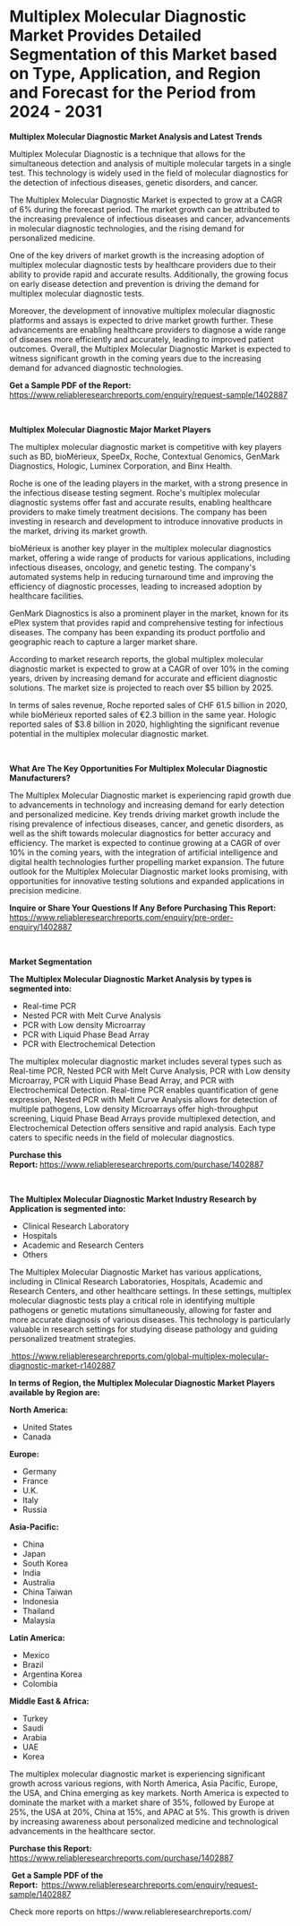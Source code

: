 <p><h1>Multiplex Molecular Diagnostic Market Provides Detailed Segmentation of this Market based on Type, Application, and Region and Forecast for the Period from 2024 - 2031</h1></p><p><strong>Multiplex Molecular Diagnostic Market Analysis and Latest Trends</strong></p>
<p><p>Multiplex Molecular Diagnostic is a technique that allows for the simultaneous detection and analysis of multiple molecular targets in a single test. This technology is widely used in the field of molecular diagnostics for the detection of infectious diseases, genetic disorders, and cancer.</p><p>The Multiplex Molecular Diagnostic Market is expected to grow at a CAGR of 6% during the forecast period. The market growth can be attributed to the increasing prevalence of infectious diseases and cancer, advancements in molecular diagnostic technologies, and the rising demand for personalized medicine.</p><p>One of the key drivers of market growth is the increasing adoption of multiplex molecular diagnostic tests by healthcare providers due to their ability to provide rapid and accurate results. Additionally, the growing focus on early disease detection and prevention is driving the demand for multiplex molecular diagnostic tests.</p><p>Moreover, the development of innovative multiplex molecular diagnostic platforms and assays is expected to drive market growth further. These advancements are enabling healthcare providers to diagnose a wide range of diseases more efficiently and accurately, leading to improved patient outcomes. Overall, the Multiplex Molecular Diagnostic Market is expected to witness significant growth in the coming years due to the increasing demand for advanced diagnostic technologies.</p></p>
<p><strong>Get a Sample PDF of the Report:&nbsp;</strong> <a href="https://www.reliableresearchreports.com/enquiry/request-sample/1402887">https://www.reliableresearchreports.com/enquiry/request-sample/1402887</a></p>
<p>&nbsp;</p>
<p><strong>Multiplex Molecular Diagnostic Major Market Players</strong></p>
<p><p>The multiplex molecular diagnostic market is competitive with key players such as BD, bioMérieux, SpeeDx, Roche, Contextual Genomics, GenMark Diagnostics, Hologic, Luminex Corporation, and Binx Health. </p><p>Roche is one of the leading players in the market, with a strong presence in the infectious disease testing segment. Roche's multiplex molecular diagnostic systems offer fast and accurate results, enabling healthcare providers to make timely treatment decisions. The company has been investing in research and development to introduce innovative products in the market, driving its market growth.</p><p>bioMérieux is another key player in the multiplex molecular diagnostics market, offering a wide range of products for various applications, including infectious diseases, oncology, and genetic testing. The company's automated systems help in reducing turnaround time and improving the efficiency of diagnostic processes, leading to increased adoption by healthcare facilities.</p><p>GenMark Diagnostics is also a prominent player in the market, known for its ePlex system that provides rapid and comprehensive testing for infectious diseases. The company has been expanding its product portfolio and geographic reach to capture a larger market share.</p><p>According to market research reports, the global multiplex molecular diagnostic market is expected to grow at a CAGR of over 10% in the coming years, driven by increasing demand for accurate and efficient diagnostic solutions. The market size is projected to reach over $5 billion by 2025. </p><p>In terms of sales revenue, Roche reported sales of CHF 61.5 billion in 2020, while bioMérieux reported sales of €2.3 billion in the same year. Hologic reported sales of $3.8 billion in 2020, highlighting the significant revenue potential in the multiplex molecular diagnostic market.</p></p>
<p>&nbsp;</p>
<p><strong>What Are The Key Opportunities For Multiplex Molecular Diagnostic Manufacturers?</strong></p>
<p><p>The Multiplex Molecular Diagnostic market is experiencing rapid growth due to advancements in technology and increasing demand for early detection and personalized medicine. Key trends driving market growth include the rising prevalence of infectious diseases, cancer, and genetic disorders, as well as the shift towards molecular diagnostics for better accuracy and efficiency. The market is expected to continue growing at a CAGR of over 10% in the coming years, with the integration of artificial intelligence and digital health technologies further propelling market expansion. The future outlook for the Multiplex Molecular Diagnostic market looks promising, with opportunities for innovative testing solutions and expanded applications in precision medicine.</p></p>
<p><strong>Inquire or Share Your Questions If Any Before Purchasing This Report:</strong> <a href="https://www.reliableresearchreports.com/enquiry/pre-order-enquiry/1402887">https://www.reliableresearchreports.com/enquiry/pre-order-enquiry/1402887</a></p>
<p>&nbsp;</p>
<p><strong>Market Segmentation</strong></p>
<p><strong>The Multiplex Molecular Diagnostic Market Analysis by types is segmented into:</strong></p>
<p><ul><li>Real-time PCR</li><li>Nested PCR with Melt Curve Analysis</li><li>PCR with Low density Microarray</li><li>PCR with Liquid Phase Bead Array</li><li>PCR with Electrochemical Detection</li></ul></p>
<p><p>The multiplex molecular diagnostic market includes several types such as Real-time PCR, Nested PCR with Melt Curve Analysis, PCR with Low density Microarray, PCR with Liquid Phase Bead Array, and PCR with Electrochemical Detection. Real-time PCR enables quantification of gene expression, Nested PCR with Melt Curve Analysis allows for detection of multiple pathogens, Low density Microarrays offer high-throughput screening, Liquid Phase Bead Arrays provide multiplexed detection, and Electrochemical Detection offers sensitive and rapid analysis. Each type caters to specific needs in the field of molecular diagnostics.</p></p>
<p><strong>Purchase this Report:&nbsp;</strong><a href="https://www.reliableresearchreports.com/purchase/1402887">https://www.reliableresearchreports.com/purchase/1402887</a></p>
<p>&nbsp;</p>
<p><strong>The Multiplex Molecular Diagnostic Market Industry Research by Application is segmented into:</strong></p>
<p><ul><li>Clinical Research Laboratory</li><li>Hospitals</li><li>Academic and Research Centers</li><li>Others</li></ul></p>
<p><p>The Multiplex Molecular Diagnostic Market has various applications, including in Clinical Research Laboratories, Hospitals, Academic and Research Centers, and other healthcare settings. In these settings, multiplex molecular diagnostic tests play a critical role in identifying multiple pathogens or genetic mutations simultaneously, allowing for faster and more accurate diagnosis of various diseases. This technology is particularly valuable in research settings for studying disease pathology and guiding personalized treatment strategies.</p></p>
<p><a href="https://www.reliableresearchreports.com/global-multiplex-molecular-diagnostic-market-r1402887">&nbsp;https://www.reliableresearchreports.com/global-multiplex-molecular-diagnostic-market-r1402887</a></p>
<p><strong>In terms of Region, the Multiplex Molecular Diagnostic Market Players available by Region are:</strong></p>
<p>
    <p> <strong> North America: </strong>
        <ul>
            <li>United States</li>
            <li>Canada</li>
        </ul>
        </p> 
    <p> <strong> Europe: </strong>
        <ul>
            <li>Germany</li>
            <li>France</li>
            <li>U.K.</li>
            <li>Italy</li>
            <li>Russia</li>
        </ul>
        </p> 
    <p> <strong> Asia-Pacific: </strong>
        <ul>
            <li>China</li>
            <li>Japan</li>
            <li>South Korea</li>
            <li>India</li>
            <li>Australia</li>
            <li>China Taiwan</li>
            <li>Indonesia</li>
            <li>Thailand</li>
            <li>Malaysia</li>
        </ul>
        </p> 
    <p> <strong> Latin America: </strong>
        <ul>
            <li>Mexico</li>
            <li>Brazil</li>
            <li>Argentina Korea</li>
            <li>Colombia</li>
        </ul>
        </p> 
    <p> <strong> Middle East & Africa: </strong>
        <ul>
            <li>Turkey</li>
            <li>Saudi</li>
            <li>Arabia</li>
            <li>UAE</li>
            <li>Korea</li>
        </ul>
    </p>
    </p>
<p><p>The multiplex molecular diagnostic market is experiencing significant growth across various regions, with North America, Asia Pacific, Europe, the USA, and China emerging as key markets. North America is expected to dominate the market with a market share of 35%, followed by Europe at 25%, the USA at 20%, China at 15%, and APAC at 5%. This growth is driven by increasing awareness about personalized medicine and technological advancements in the healthcare sector.</p></p>
<p><strong>Purchase this Report: </strong><a href="https://www.reliableresearchreports.com/purchase/1402887">https://www.reliableresearchreports.com/purchase/1402887</a></p>
<p>&nbsp;<strong>Get a Sample PDF of the Report:&nbsp;&nbsp;</strong><a href="https://www.reliableresearchreports.com/enquiry/request-sample/1402887">https://www.reliableresearchreports.com/enquiry/request-sample/1402887</a></p>
<p><strong></strong></p>
<p>Check more reports on https://www.reliableresearchreports.com/</p>